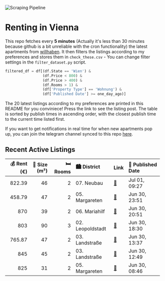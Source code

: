 ![Scraping Pipeline](https://github.com/AthomsG/renting-in-vienna/actions/workflows/run_pipeline.yml/badge.svg)


# Renting in Vienna

This repo fetches every **5 minutes** (Actually it's less than 30 minutes because github is a bit unreliable with the cron functionality) the latest apartments from [willhaben](https://www.willhaben.at/).
It then filters the listings according to my preferences and stores them in `check_these.csv` - You can change filter settings in the `filter_dataset.py` script.

```python
filtered_df = df[(df.State == 'Wien') & 
                 (df.Price < 800) &
                 (df.Price > 400) &
                 (df.Rooms > 1) &
                 (df['Property Type'] == 'Wohnung') &
                 (df['Published Date'] >= one_day_ago)]
```

The 20 latest listings according to my preferences are printed in this README for you conviniece! Press the link to see the listing post.
The table is sorted by publish times in ascending order, with the closest publish time to the current time listed first.

If you want to get notifications in real time for when new apartments pop up, you can join the telegram channel synced to this repo [here](https://t.me/+1HPAYOf5BSsyNTlk).

## Recent Active Listings

|   💰 Rent (€) |   📏 Size (m²) |   🛏️ Rooms | 🏙️ District      | Link                                                                                                                                                                                                                                                   | 📅 Published Date   |
|-------------:|--------------:|-----------:|:-----------------|:-------------------------------------------------------------------------------------------------------------------------------------------------------------------------------------------------------------------------------------------------------|:-------------------|
|       822.39 |            46 |          2 | 07. Neubau       | [🔗](https://www.willhaben.at/iad/immobilien/d/mietwohnungen/wien/wien-1070-neubau/unbefristet-und-zentrale-lage---sch%C3%B6ne-und-helle-2-zimmerwohnung-mit-parkm%C3%B6glichkeit-1818008910/)                                                          | Jul 01, 09:27      |
|       458.79 |            47 |          2 | 05. Margareten   | [🔗](https://www.willhaben.at/iad/immobilien/d/mietwohnungen/wien/wien-1050-margareten/gemeindebauwohnung-per-direktvergabe-1490919102/)                                                                                                                | Jun 30, 23:51      |
|       870    |            39 |          2 | 06. Mariahilf    | [🔗](https://www.willhaben.at/iad/immobilien/d/mietwohnungen/wien/wien-1060-mariahilf/zwischenmiete---vollm%C3%B6blierte-2-zimmer-neubauwohnung-im-6.-bezirk-824708999/)                                                                                | Jun 30, 20:51      |
|       803    |            90 |          3 | 02. Leopoldstadt | [🔗](https://www.willhaben.at/iad/immobilien/d/mietwohnungen/wien/wien-1020-leopoldstadt/3-zimmer-wohnung-im-2.-bezirk---m%C3%B6bliert---90-m%C2%B2---%E2%82%AC800-miete-1054702474/)                                                                   | Jun 30, 18:30      |
|       765.87 |            47 |          2 | 03. Landstraße   | [🔗](https://www.willhaben.at/iad/immobilien/d/mietwohnungen/wien/wien-1030-landstra%C3%9Fe/%28reserviert%29-nachmieter-gesucht-f%C3%BCr-wohnung-in-3er-bezirk---47m%C2%B2-948403138/)                                                                  | Jun 30, 13:37      |
|       845    |            45 |          2 | 03. Landstraße   | [🔗](https://www.willhaben.at/iad/immobilien/d/mietwohnungen/wien/wien-1030-landstra%C3%9Fe/laendyard:-traumhafte-2-zimmer-gartenwohnung---zur-miete-in-1030-wien-1751748651/)                                                                          | Jun 30, 12:49      |
|       825    |            31 |          2 | 05. Margareten   | [🔗](https://www.willhaben.at/iad/immobilien/d/mietwohnungen/wien/wien-1050-margareten/pauschalmiete-inklusive-warmwasser-&-heizung/k%C3%BChlung---moderne-2-zimmer-wohnung-mit-sch%C3%B6nem-balkon-in-hofruhelage---stilvolle-ausstattung-2001386578/) | Jun 30, 08:46      |
